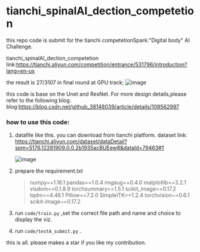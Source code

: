 # tianchi_spinalAI_dection_competetion

this repo code is submit for the tianchi competetionSpark:"Digital body" AI Challenge.


tianchi_spinalAI_dection_competetion link:https://tianchi.aliyun.com/competition/entrance/531796/introduction?lang=en-us 



the result is 27/3107 in final round at GPU track;
![image](https://user-images.githubusercontent.com/10162407/162633895-a784ac7d-f9ae-418c-83ca-6271ce825db5.png)


this code is base on the Unet and ResNet. For more design details,please refer to the following blog.
blog:https://blog.csdn.net/github_38148039/article/details/109562997


### how to use this code:

1. datafile like this. you can download from tianchi platform.
   dataset link: https://tianchi.aliyun.com/dataset/dataDetail?spm=5176.12281909.0.0.2b1935acBUEew8&dataId=79463#1 

   ![image](https://user-images.githubusercontent.com/10162407/162634423-6f4e097f-0ac4-4fcf-ae89-c52dd68e62f9.png)


2. prepare the requirement.txt

   >numpy==1.18.1
   >pandas==1.0.4
   >imgaug==0.4.0
   >matplotlib==3.2.1
   >visdom==0.1.8.9
   >torchsummary==1.5.1
   >scikit_image==0.17.2
   >tqdm==4.46.1
   >Pillow==7.2.0
   >SimpleITK==1.2.4
   >torchvision~=0.6.1
   >scikit-image~=0.17.2

3. run `code/train.py` ,set the correct file path and name and choice to display the viz.
4. run `code/testA_submit.py` .

this is all.  please makes a star if  you like my contribution.
